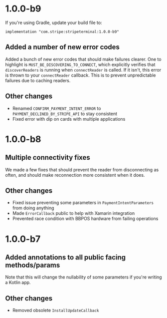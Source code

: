 # 1.0.0-b9

If you're using Gradle, update your build file to:

```
implementation "com.stripe:stripeterminal:1.0.0-b9"
```

## Added a number of new error codes
Added a bunch of new error codes that should make failures clearer. One to highlight is
`MUST_BE_DISCOVERING_TO_CONNECT`, which explicitly verifies that `discoverReaders` is running when
`connectReader` is called. If it isn't, this error is thrown to your `connectReader` callback. This
is to prevent unpredictable failures due to caching readers.

## Other changes
- Renamed `CONFIRM_PAYMENT_INTENT_ERROR` to `PAYMENT_DECLINED_BY_STRIPE_API` to stay consistent
- Fixed error with dip on cards with multiple applications

# 1.0.0-b8

## Multiple connectivity fixes
We made a few fixes that should prevent the reader from disconnecting as often, and should make
reconnection more consistent when it does.

## Other changes
- Fixed issue preventing some parameters in `PaymentIntentParameters` from doing anything
- Made `ErrorCallback` public to help with Xamarin integration
- Prevented race condition with BBPOS hardware from failing operations

# 1.0.0-b7

## Added annotations to all public facing methods/params
Note that this will change the nullability of some parameters if you're writing a Kotlin app.

## Other changes
- Removed obsolete `InstallUpdateCallback`
